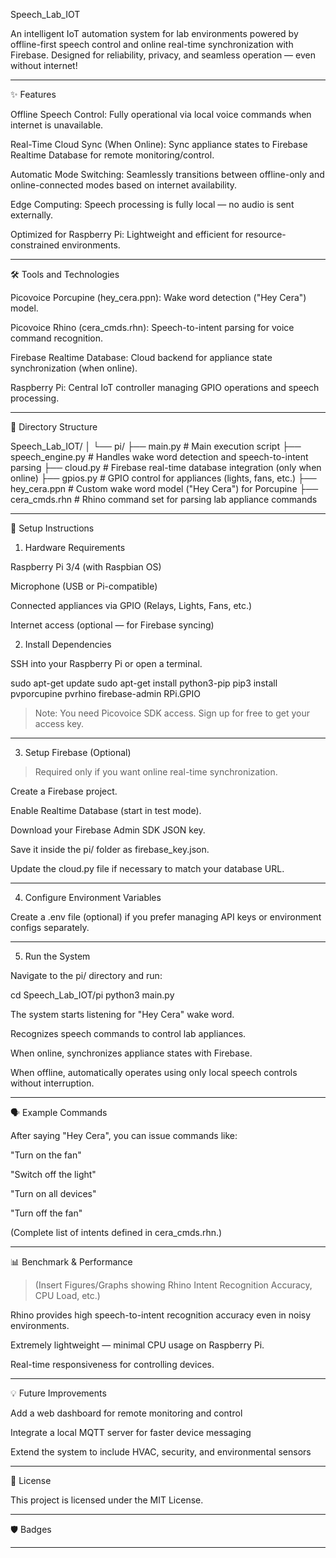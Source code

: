 Speech_Lab_IOT

An intelligent IoT automation system for lab environments powered by offline-first speech control and online real-time synchronization with Firebase.
Designed for reliability, privacy, and seamless operation — even without internet!


---

✨ Features

Offline Speech Control: Fully operational via local voice commands when internet is unavailable.

Real-Time Cloud Sync (When Online): Sync appliance states to Firebase Realtime Database for remote monitoring/control.

Automatic Mode Switching: Seamlessly transitions between offline-only and online-connected modes based on internet availability.

Edge Computing: Speech processing is fully local — no audio is sent externally.

Optimized for Raspberry Pi: Lightweight and efficient for resource-constrained environments.



---

🛠 Tools and Technologies

Picovoice Porcupine (hey_cera.ppn): Wake word detection ("Hey Cera") model.

Picovoice Rhino (cera_cmds.rhn): Speech-to-intent parsing for voice command recognition.

Firebase Realtime Database: Cloud backend for appliance state synchronization (when online).

Raspberry Pi: Central IoT controller managing GPIO operations and speech processing.



---

📂 Directory Structure

Speech_Lab_IOT/
│
└── pi/
    ├── main.py             # Main execution script
    ├── speech_engine.py    # Handles wake word detection and speech-to-intent parsing
    ├── cloud.py            # Firebase real-time database integration (only when online)
    ├── gpios.py            # GPIO control for appliances (lights, fans, etc.)
    ├── hey_cera.ppn        # Custom wake word model ("Hey Cera") for Porcupine
    ├── cera_cmds.rhn       # Rhino command set for parsing lab appliance commands


---

🚀 Setup Instructions

1. Hardware Requirements

Raspberry Pi 3/4 (with Raspbian OS)

Microphone (USB or Pi-compatible)

Connected appliances via GPIO (Relays, Lights, Fans, etc.)

Internet access (optional — for Firebase syncing)


2. Install Dependencies

SSH into your Raspberry Pi or open a terminal.

sudo apt-get update
sudo apt-get install python3-pip
pip3 install pvporcupine pvrhino firebase-admin RPi.GPIO

> Note: You need Picovoice SDK access. Sign up for free to get your access key.




---

3. Setup Firebase (Optional)

> Required only if you want online real-time synchronization.



Create a Firebase project.

Enable Realtime Database (start in test mode).

Download your Firebase Admin SDK JSON key.

Save it inside the pi/ folder as firebase_key.json.

Update the cloud.py file if necessary to match your database URL.



---

4. Configure Environment Variables

Create a .env file (optional) if you prefer managing API keys or environment configs separately.


---

5. Run the System

Navigate to the pi/ directory and run:

cd Speech_Lab_IOT/pi
python3 main.py

The system starts listening for "Hey Cera" wake word.

Recognizes speech commands to control lab appliances.

When online, synchronizes appliance states with Firebase.

When offline, automatically operates using only local speech controls without interruption.



---

🗣 Example Commands

After saying "Hey Cera", you can issue commands like:

"Turn on the fan"

"Switch off the light"

"Turn on all devices"

"Turn off the fan"


(Complete list of intents defined in cera_cmds.rhn.)


---

📊 Benchmark & Performance

> (Insert Figures/Graphs showing Rhino Intent Recognition Accuracy, CPU Load, etc.)



Rhino provides high speech-to-intent recognition accuracy even in noisy environments.

Extremely lightweight — minimal CPU usage on Raspberry Pi.

Real-time responsiveness for controlling devices.



---

💡 Future Improvements

Add a web dashboard for remote monitoring and control

Integrate a local MQTT server for faster device messaging

Extend the system to include HVAC, security, and environmental sensors



---

📜 License

This project is licensed under the MIT License.


---

🛡 Badges

   


---

